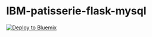 # IBM-patisserie-flask-mysql
[![Deploy to Bluemix](https://bluemix.net/deploy/button.png)](https://bluemix.net/deploy?repository=https://github.com/cherryclass/IBM-patisserie-flask-mysql&branch=master)
